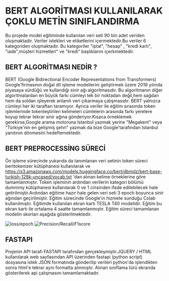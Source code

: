  # BERT ALGORİTMASI KULLANILARAK ÇOKLU METİN SINIFLANDIRMA
  Bu projede model eğitiminde kullanılan veri seti 90 bin adet veriden oluşmaktadır. Veriler istekleri ve etiketlerini içermektedir.Bu veriler 6 kategoriden oluşmaktadır. Bu kategoriler "iptal", "hesap" , "kredi kartı", "iade",müşteri hizmetleri" ve "kredi" başlıklarını içerkmektedir.

## BERT ALGORİTMASI NEDİR ?
  BERT (Google Bidirectional Encoder Representations from Transformers) Google'firmasının doğal dil işleme modellerini geliştirmek üzere 2018 yılında piyasaya sürdüğü ve kullandığı sinir ağı algoritmasıdır. Bu algoritmanın diğer algoritmalardan en büyük farkı cümleyi tek bir noktadan değil,hem sağdan hem da soldan işleyerek anlamlı veri çıkarmaya çalışmasıdır. BERT yalnızca cümleyi her iki taraftan taramıyor. Ayrıca veriler ile eğitim sırasında token işlemlerinde tokenleştirilen kelimeleri cümlelerin arasında farkı yerelere koyup tekrar tekrar sinir ağına gönderiyor.Kısaca örneklemek gerekirse,Google arama motoruna Istanbul yazmak yerine "Megakent" veya "Türkiye'nin en gelişmiş şehri" yazmak da bize Google'tarafından Istanbul yanıtının dönmesini hedeflemektedir.

## BERT PREPROCESSİNG SÜRECİ
 Ön işleme sürecinde yukarıda da tanımlanan veri setinin token süreci berttokenizer kütüphanesi kullanılarak ve https://s3.amazonaws.com/models.huggingface.co/bert/dbmdz/bert-base-turkish-128k-uncased/vocab.txt 'dan alınan kelime örneklerine göre tamamlanmıştır. Token işleminin ardından verilerin kategori bölümü dummmy kütüphanesi kullanılarak 0 ve 1 cinsinden ifade edilebilecek hale getirilmiştir.Ardından eğitime hazır hale gelen veri seti 3 epoch boyunca sinir ağından geçirilmiştir. Eğitim sürecinde Google'ın hizmete sunduğu Colab kullanılmıştır. Eğitimde kullanılan ekran kartı TESLA T40 modelidir. Eğitim bu ekran kartı ile ortalama 4 saatte tamamlanmıştır. Eğitim süreci tamamlanan modelin skorları aşağıda gösterilmektedir.

![loss/epoch](https://github.com/aliciplak95/summarify_case/blob/master/Test/lossepoch.png)
![Precision/Recall/F1score](https://github.com/aliciplak95/summarify_case/blob/master/Test/precisionrecallf1score.png) 

## FASTAPI
 Projenin API tarafı FASTAPI tarafından gerçekleşmiştir.JQUERY / HTML  kullanılarak web sayfasından API üzerinden fastapi (python script) dosyasına istek JSON formatında gönderilip verileri python'da işlendikten sonra html'e tekrar aynı formatta alınmıştır. Alınan sınıflama türü ekranda gösterilerek api çalışmasını tamamlamaktadır.


